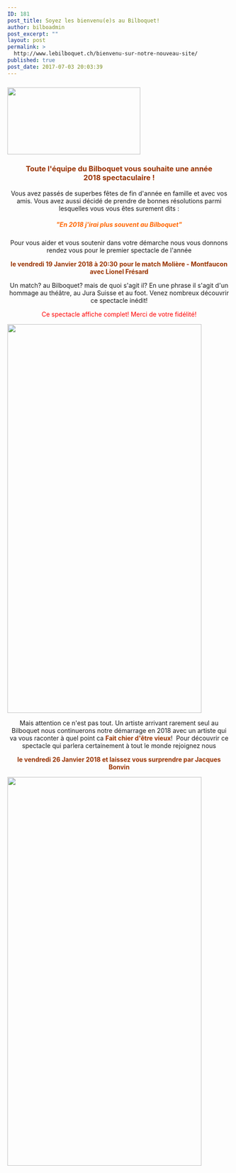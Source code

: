 ```yaml
---
ID: 181
post_title: Soyez les bienvenu(e)s au Bilboquet!
author: bilboadmin
post_excerpt: ""
layout: post
permalink: >
  http://www.lebilboquet.ch/bienvenu-sur-notre-nouveau-site/
published: true
post_date: 2017-07-03 20:03:39
---
```

<h3><img class="size-medium wp-image-781 aligncenter" src="//www.lebilboquet.ch/wp-content/uploads/2018/01/bonne-annee-2018-300x151.jpg" alt="" width="300" height="151" /></h3>
<h3 style="text-align: center;"><strong><span style="color: #993300;">Toute l'équipe du Bilboquet vous souhaite une année 2018 spectaculaire !
</span>
</strong></h3>
<p style="text-align: center;">Vous avez passés de superbes fêtes de fin d'année en famille et avec vos amis. Vous avez aussi décidé de prendre de bonnes résolutions parmi lesquelles vous vous êtes surement dits :</p>

<h5 style="text-align: center;"><span style="color: #ff6600;"><strong>"En 2018 j'irai plus souvent au Bilboquet"</strong></span></h5>
<p style="text-align: center;">Pour vous aider et vous soutenir dans votre démarche nous vous donnons rendez vous pour le premier spectacle de l'année</p>
<p style="text-align: center;"><span style="color: #993300;"><strong>le vendredi 19 Janvier 2018 à 20:30</strong> <strong>pour le match Molière - Montfaucon avec Lionel Frésard</strong></span></p>
<p style="text-align: center;">Un match? au Bilboquet? mais de quoi s'agit il? En une phrase il s'agit d'un hommage au théâtre, au Jura Suisse et au foot. Venez nombreux découvrir ce spectacle inédit!</p>
<p style="text-align: center;"><span style="color: #ff0000;">Ce spectacle affiche complet! Merci de votre fidélité!</span></p>
<img class="aligncenter wp-image-57 size-full" src="//www.lebilboquet.ch/wp-content/uploads/2017/06/6.Lionel-Fresard.png" alt="" width="438" height="875" />
<p style="text-align: center;">Mais attention ce n'est pas tout. Un artiste arrivant rarement seul au Bilboquet nous continuerons notre démarrage en 2018 avec un artiste qui va vous raconter à quel point ca <span style="color: #993300;"><strong>Fait chier d'être vieux</strong></span>!  Pour découvrir ce spectacle qui parlera certainement à tout le monde rejoignez nous</p>
<p style="text-align: center;"><span style="color: #993300;"><strong>le vendredi 26 Janvier 2018 et laissez vous surprendre par Jacques Bonvin</strong></span></p>
<img class="aligncenter wp-image-58 size-full" src="//www.lebilboquet.ch/wp-content/uploads/2017/06/7.Jacques-Bonvin.jpg" alt="" width="438" height="875" />